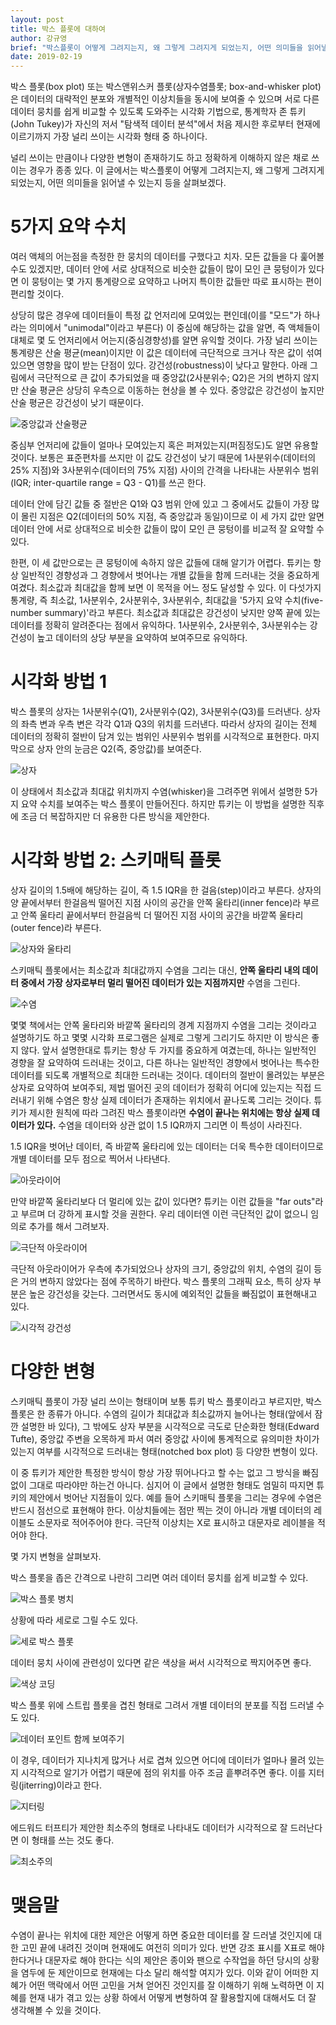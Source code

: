 ```yaml
---
layout: post
title: 박스 플롯에 대하여
author: 강규영
brief: "박스플롯이 어떻게 그려지는지, 왜 그렇게 그려지게 되었는지, 어떤 의미들을 읽어낼 수 있는지 등을 살펴봅니다."
date: 2019-02-19
---
```


박스 플롯(box plot) 또는 박스앤위스커 플롯(상자수염플롯; box-and-whisker plot)은 데이터의 대략적인 분포와 개별적인 이상치들을 동시에 보여줄 수 있으며 서로 다른 데이터 뭉치를 쉽게 비교할 수 있도록 도와주는 시각화 기법으로, 통계학자 존 튜키(John Tukey)가 자신의 저서 "탐색적 데이터 분석<Exploratory Data Analysis>"에서 처음 제시한 후로부터 현재에 이르기까지 가장 널리 쓰이는 시각화 형태 중 하나이다.

널리 쓰이는 만큼이나 다양한 변형이 존재하기도 하고 정확하게 이해하지 않은 채로 쓰이는 경우가 종종 있다. 이 글에서는 박스플롯이 어떻게 그려지는지, 왜 그렇게 그려지게 되었는지, 어떤 의미들을 읽어낼 수 있는지 등을 살펴보겠다.

# 5가지 요약 수치

여러 액체의 어는점을 측정한 한 뭉치의 데이터를 구했다고 치자. 모든 값들을 다 훑어볼 수도 있겠지만, 데이터 안에 서로 상대적으로 비슷한 값들이 많이 모인 큰 뭉텅이가 있다면 이 뭉텅이는 몇 가지 통계량으로 요약하고 나머지 특이한 값들만 따로 표시하는 편이 편리할 것이다.

상당히 많은 경우에 데이터들이 특정 값 언저리에 모여있는 편인데(이를 "모드"가 하나라는 의미에서 "unimodal"이라고 부른다) 이 중심에 해당하는 값을 알면, 즉 액체들이 대체로 몇 도 언저리에서 어는지(중심경향성)를 알면 유익할 것이다. 가장 널리 쓰이는 통계량은 산술 평균(mean)이지만 이 값은 데이터에 극단적으로 크거나 작은 값이 섞여 있으면 영향을 많이 받는 단점이 있다. 강건성(robustness)이 낮다고 말한다. 아래 그림에서 극단적으로 큰 값이 추가되었을 때 중앙값(2사분위수; Q2)은 거의 변하지 않지만 산술 평균은 상당히 우측으로 이동하는 현상을 볼 수 있다. 중앙값은 강건성이 높지만 산술 평균은 강건성이 낮기 때문이다.

![중앙값과 산술평균](/img/posts/2019-02-19-boxplot/mean-median.gif)

중심부 언저리에 값들이 얼마나 모여있는지 혹은 퍼져있는지(퍼짐정도)도 알면 유용할 것이다. 보통은 표준편차를 쓰지만 이 값도 강건성이 낮기 때문에 1사분위수(데이터의 25% 지점)와 3사분위수(데이터의 75% 지점) 사이의 간격을 나타내는 사분위수 범위(IQR; inter-quartile range = Q3 - Q1)를 쓰곤 한다.

데이터 안에 담긴 값들 중 절반은 Q1와 Q3 범위 안에 있고 그 중에서도 값들이 가장 많이 몰린 지점은 Q2(데이터의 50% 지점, 즉 중앙값과 동일)이므로 이 세 가지 값만 알면 데이터 안에 서로 상대적으로 비슷한 값들이 많이 모인 큰 뭉텅이를 비교적 잘 요약할 수 있다.

한편, 이 세 값만으로는 큰 뭉텅이에 속하지 않은 값들에 대해 알기가 어렵다. 튜키는 항상 일반적인 경향성과 그 경향에서 벗어나는 개별 값들을 함께 드러내는 것을 중요하게 여겼다. 최소값과 최대값을 함께 보면 이 목적을 어느 정도 달성할 수 있다. 이 다섯가지 통계량, 즉 최소값, 1사분위수, 2사분위수, 3사분위수, 최대값을 '5가지 요약 수치(five-number summary)'라고 부른다. 최소값과 최대값은 강건성이 낮지만 양쪽 끝에 있는 데이터를 정확히 알려준다는 점에서 유익하다. 1사분위수, 2사분위수, 3사분위수는 강건성이 높고 데이터의 상당 부분을 요약하여 보여주므로 유익하다.

# 시각화 방법 1

박스 플롯의 상자는 1사분위수(Q1), 2사분위수(Q2), 3사분위수(Q3)를 드러낸다. 상자의 좌측 변과 우측 변은 각각 Q1과 Q3의 위치를 드러낸다. 따라서 상자의 길이는 전체 데이터의 정확히 절반이 담겨 있는 범위인 사분위수 범위를 시각적으로 표현한다. 마지막으로 상자 안의 눈금은 Q2(즉, 중앙값)를 보여준다.

![상자](/img/posts/2019-02-19-boxplot/box.png)

이 상태에서 최소값과 최대값 위치까지 수염(whisker)을 그려주면 위에서 설명한 5가지 요약 수치를 보여주는 박스 플롯이 만들어진다. 하지만 튜키는 이 방법을 설명한 직후에 조금 더 복잡하지만 더 유용한 다른 방식을 제안한다.

# 시각화 방법 2: 스키매틱 플롯

상자 길이의 1.5배에 해당하는 길이, 즉 1.5 IQR을 한 걸음(step)이라고 부른다. 상자의 양 끝에서부터 한걸음씩 떨어진 지점 사이의 공간을 안쪽 울타리(inner fence)라 부르고 안쪽 울타리 끝에서부터 한걸음씩 더 떨어진 지점 사이의 공간을 바깥쪽 울타리(outer fence)라 부른다.

![상자와 울타리](/img/posts/2019-02-19-boxplot/fences.png)

스키매틱 플롯에서는 최소값과 최대값까지 수염을 그리는 대신, **안쪽 울타리 내의 데이터 중에서 가장 상자로부터 멀리 떨어진 데이터가 있는 지점까지만** 수염을 그린다.

![수염](/img/posts/2019-02-19-boxplot/whiskers.png)

몇몇 책에서는 안쪽 울타리와 바깥쪽 울타리의 경계 지점까지 수염을 그리는 것이라고 설명하기도 하고 몇몇 시각화 프로그램은 실제로 그렇게 그리기도 하지만 이 방식은 좋지 않다. 앞서 설명한대로 튜키는 항상 두 가지를 중요하게 여겼는데, 하나는 일반적인 경향을 잘 요약하여 드러내는 것이고, 다른 하나는 일반적인 경향에서 벗어나는 특수한 데이터를 되도록 개별적으로 최대한 드러내는 것이다. 데이터의 절반이 몰려있는 부분은 상자로 요약하여 보여주되, 제법 떨어진 곳의 데이터가 정확히 어디에 있는지는 직접 드러내기 위해 수염은 항상 실제 데이터가 존재하는 위치에서 끝나도록 그리는 것이다. 튜키가 제시한 원칙에 따라 그려진 박스 플롯이라면 **수염이 끝나는 위치에는 항상 실제 데이터가 있다.** 수염을 데이터와 상관 없이 1.5 IQR까지 그리면 이 특성이 사라진다.

1.5 IQR을 벗어난 데이터, 즉 바깥쪽 울타리에 있는 데이터는 더욱 특수한 데이터이므로 개별 데이터를 모두 점으로 찍어서 나타낸다.

![아웃라이어](/img/posts/2019-02-19-boxplot/outliers.png)

만약 바깥쪽 울타리보다 더 멀리에 있는 값이 있다면? 튜키는 이런 값들을 "far outs"라고 부르며 더 강하게 표시할 것을 권한다. 우리 데이터엔 이런 극단적인 값이 없으니 임의로 추가를 해서 그려보자.

![극단적 아웃라이어](/img/posts/2019-02-19-boxplot/farouts.png)

극단적 아웃라이어가 우측에 추가되었으나 상자의 크기, 중앙값의 위치, 수염의 길이 등은 거의 변하지 않았다는 점에 주목하기 바란다. 박스 플롯의 그래픽 요소, 특히 상자 부분은 높은 강건성을 갖는다. 그러면서도 동시에 예외적인 값들을 빠짐없이 표현해내고 있다.

![시각적 강건성](/img/posts/2019-02-19-boxplot/robustness.gif)

# 다양한 변형

스키매틱 플롯이 가장 널리 쓰이는 형태이며 보통 튜키 박스 플롯이라고 부르지만, 박스 플롯은 한 종류가 아니다. 수염의 길이가 최대값과 최소값까지 늘어나는 형태(앞에서 잠깐 설명한 바 있다), 그 밖에도 상자 부분을 시각적으로 극도로 단순화한 형태(Edward Tufte), 중앙값 주변을 오목하게 파서 여러 중앙값 사이에 통계적으로 유의미한 차이가 있는지 여부를 시각적으로 드러내는 형태(notched box plot) 등 다양한 변형이 있다.

이 중 튜키가 제안한 특정한 방식이 항상 가장 뛰어나다고 할 수는 없고 그 방식을 빠짐없이 그대로 따라야만 하는건 아니다. 심지어 이 글에서 설명한 형태도 엄밀히 따지면 튜키의 제안에서 벗어난 지점들이 있다. 예를 들어 스키매틱 플롯을 그리는 경우에 수염은 반드시 점선으로 표현해야 한다. 이상치들에는 점만 찍는 것이 아니라 개별 데이터의 레이블도 소문자로 적어주어야 한다. 극단적 이상치는 X로 표시하고 대문자로 레이블을 적어야 한다.

몇 가지 변형을 살펴보자.

박스 플롯을 좁은 간격으로 나란히 그리면 여러 데이터 뭉치를 쉽게 비교할 수 있다.

![박스 플롯 병치](/img/posts/2019-02-19-boxplot/variation-multiples.png)

상황에 따라 세로로 그릴 수도 있다.

![세로 박스 플롯](/img/posts/2019-02-19-boxplot/variation-vertical.png)

데이터 뭉치 사이에 관련성이 있다면 같은 색상을 써서 시각적으로 짝지어주면 좋다.

![색상 코딩](/img/posts/2019-02-19-boxplot/variation-color-coded.png)

박스 플롯 위에 스트립 플롯을 겹친 형태로 그려서 개별 데이터의 분포를 직접 드러낼 수도 있다.

![데이터 포인트 함께 보여주기](/img/posts/2019-02-19-boxplot/variation-inner-points.png)

이 경우, 데이터가 지나치게 많거나 서로 겹쳐 있으면 어디에 데이터가 얼마나 몰려 있는지 시각적으로 알기가 어렵기 때문에 점의 위치를 아주 조금 흩뿌려주면 좋다. 이를 지터링(jiterring)이라고 한다.

![지터링](/img/posts/2019-02-19-boxplot/variation-jittering.png)

에드워드 터프티가 제안한 최소주의 형태로 나타내도 데이터가 시각적으로 잘 드러난다면 이 형태를 쓰는 것도 좋다.

![최소주의](/img/posts/2019-02-19-boxplot/variation-minimal.png)

# 맺음말

수염이 끝나는 위치에 대한 제안은 어떻게 하면 중요한 데이터를 잘 드러낼 것인지에 대한 고민 끝에 내려진 것이며 현재에도 여전히 의미가 있다. 반면 강조 표시를 X표로 해야 한다거나 대문자로 해야 한다는 식의 제안은 종이와 팬으로 수작업을 하던 당시의 상황을 염두에 둔 제안이므로 현재에는 다소 달리 해석할 여지가 있다. 이와 같이 어떠한 지혜가 어떤 맥락에서 어떤 고민을 거쳐 얻어진 것인지를 잘 이해하기 위해 노력하면 이 지혜를 현재 내가 겪고 있는 상황 하에서 어떻게 변형하여 잘 활용할지에 대해서도 더 잘 생각해볼 수 있을 것이다.
